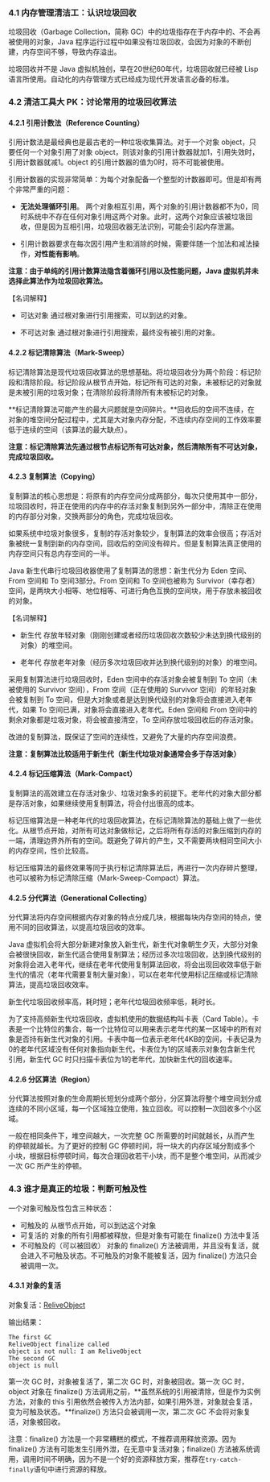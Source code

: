 ### 4.1 内存管理清洁工：认识垃圾回收
  垃圾回收（Garbage Collection，简称 GC）中的垃圾指存在于内存中的、不会再被使用的对象，Java 程序运行过程中如果没有垃圾回收，会因为对象的不断创建，内存空间不够，导致内存溢出。

  垃圾回收并不是 Java 虚拟机独创，早在20世纪60年代，垃圾回收就已经被 Lisp 语言所使用。自动化的内存管理方式已经成为现代开发语言必备的标准。

### 4.2 清洁工具大 PK：讨论常用的垃圾回收算法
#### 4.2.1 引用计数法（Reference Counting）
  引用计数法是最经典也是最古老的一种垃圾收集算法。对于一个对象 object，只要任何一个对象引用了对象 object，则该对象的引用计数器就加1，引用失效时，引用计数器就减1。object 的引用计数器的值为0时，将不可能被使用。

  引用计数器的实现非常简单：为每个对象配备一个整型的计数器即可。但是却有两个非常严重的问题：
  - **无法处理循环引用**。
    两个对象相互引用，两个对象的引用计数器都不为0，同时系统中不存在任何对象引用这两个对象。此时，这两个对象应该被垃圾回收，但是因为互相引用，垃圾回收器无法识别，可能会引起内存泄漏。

  - 引用计数器要求在每次因引用产生和消除的时候，需要伴随一个加法和减法操作，**对性能有影响**。

  **注意：由于单纯的引用计数算法隐含着循环引用以及性能问题，Java 虚拟机并未选择此算法作为垃圾回收算法。**

  【名词解释】
  - 可达对象
    通过根对象进行引用搜索，可以到达的对象。

  - 不可达对象
    通过根对象进行引用搜索，最终没有被引用的对象。

#### 4.2.2 标记清除算法（Mark-Sweep）
  标记清除算法是现代垃圾回收算法的思想基础。将垃圾回收分为两个阶段：标记阶段和清除阶段。标记阶段从根节点开始，标记所有可达的对象，未被标记的对象就是未被引用的垃圾对象；在清除阶段将清除所有未被标记的对象。

  **标记清除算法可能产生的最大问题就是空间碎片。**回收后的空间不连续，在对象的堆空间分配过程中，尤其是大对象内存分配，不连续内存空间的工作效率要低于连续的空间（该算法的最大缺点）。

  **注意：标记清除算法先通过根节点标记所有可达对象，然后清除所有不可达对象，完成垃圾回收。**

#### 4.2.3 复制算法（Copying）
  复制算法的核心思想是：将原有的内存空间分成两部分，每次只使用其中一部分，垃圾回收时，将正在使用的内存中的存活对象复制到另外一部分中，清除正在使用的内存部分对象，交换两部分的角色，完成垃圾回收。

  如果系统中垃圾对象很多，复制的存活对象较少，复制算法的效率会很高；存活对象被统一复制到新的内存空间，回收后的空间没有碎片。但是复制算法真正使用的内存空间只有总内存空间的一半。

  Java 新生代串行垃圾回收器使用了复制算法的思想：新生代分为 Eden 空间、From 空间和 To 空间3部分。From 空间和 To 空间也被称为 Survivor（幸存者）空间，是两块大小相等、地位相等、可进行角色互换的空间块，用于存放未被回收的对象。

  【名词解释】
  - 新生代
    存放年轻对象（刚刚创建或者经历垃圾回收次数较少未达到换代级别的对象）的堆空间。

  - 老年代
    存放老年对象（经历多次垃圾回收并达到换代级别的对象）的堆空间。

  采用复制算法进行垃圾回收时，Eden 空间中的存活对象会被复制到 To 空间（未被使用的 Survivor 空间），From 空间（正在使用的 Survivor 空间）的年轻对象会被复制到 To 空间，但是大对象或者是达到换代级别的对象将会直接进入老年代，如果 To 空间已满，对象将会直接进入老年代。Eden 空间和 From 空间中的剩余对象都是垃圾对象，将会被直接清空，To 空间存放垃圾回收后的存活对象。

  改进的复制算法，既保证了空间的连续性，又避免了大量的内存空间浪费。

  **注意：复制算法比较适用于新生代（新生代垃圾对象通常会多于存活对象）**

#### 4.2.4 标记压缩算法（Mark-Compact）
  复制算法的高效建立在存活对象少、垃圾对象多的前提下。老年代的对象大部分都是存活对象，如果继续使用复制算法，将会付出很高的成本。

  标记压缩算法是一种老年代的垃圾回收算法，在标记清除算法的基础上做了一些优化。从根节点开始，对所有可达对象做标记，之后将所有存活的对象压缩到内存的一端，清理边界外所有的空间。既避免了碎片的产生，又不需要两块相同空间大小的内存空间，性价比较高。

  标记压缩算法的最终效果等同于执行标记清除算法后，再进行一次内存碎片整理，也可以被称为标记清除压缩（Mark-Sweep-Compact）算法。

#### 4.2.5 分代算法（Generational Collecting）
  分代算法将内存空间根据内存对象的特点分成几块，根据每块内存空间的特点，使用不同的回收算法，以提高垃圾回收的效率。

  Java 虚拟机会将大部分新建对象放入新生代，新生代对象朝生夕灭，大部分对象会被很快回收，新生代适合使用复制算法；经历过多次垃圾回收，达到换代级别的对象将会进入老年代，继续在老年代使用复制算法回收，将会出现回收效率低于新生代的情况（老年代需要复制大量对象），可以在老年代使用标记压缩或标记清除算法，提高垃圾回收效率。

  新生代垃圾回收频率高，耗时短；老年代垃圾回收频率低，耗时长。

  为了支持高频新生代垃圾回收，虚拟机使用的数据结构叫卡表（Card Table）。卡表是一个比特位的集合，每一个比特位可以用来表示老年代的某一区域中的所有对象是否持有新生代对象的引用。卡表中每一位表示老年代4KB的空间，卡表记录为0的老年代区域没有任何对象指向新生代，卡表位为1的区域表示对象包含新生代引用，新生代 GC 时只扫描卡表位为1的老年代，加快新生代的回收速率。

#### 4.2.6 分区算法（Region）
  分代算法按照对象的生命周期长短划分成两个部分，分区算法将整个堆空间划分成连续的不同小区域，每一个区域独立使用，独立回收。可以控制一次回收多个小区域。

  一般在相同条件下，堆空间越大，一次完整 GC 所需要的时间就越长，从而产生的停顿就越长。为了更好的控制 GC 停顿时间，将一块大的内存区域分割成多个小块，根据目标停顿时间，每次合理回收若干小块，而不是整个堆空间，从而减少一次 GC 所产生的停顿。

### 4.3 谁才是真正的垃圾：判断可触及性
  一个对象可触及性包含三种状态：
  - 可触及的
    从根节点开始，可以到达这个对象
  - 可复活的
    对象的所有引用都被释放，但是对象有可能在 finalize() 方法中复活
  - 不可触及的（可以被回收）
    对象的 finalize() 方法被调用，并且没有复活，就会进入不可触及状态。不可触及的对象不能被复活，因为 finalize() 方法只会被调用一次。

#### 4.3.1 对象的复活
  对象复活：[ReliveObject](../java/com/ibgdn/chapter_4/ReliveObject.java)

  输出结果：
  ```
  The first GC
  ReliveObject finalize called
  object is not null: I am ReliveObject
  The second GC
  object is null
  ```

  第一次 GC 时，对象被复活了，第二次 GC 时，对象被回收。第一次 GC 时，object 对象在 finalize() 方法调用之前，**虽然系统的引用被清除，但是作为实例方法，对象的 this 引用依然会被传入方法内部，如果引用外泄，对象就会复活，变为可触及状态。**finalize() 方法只会被调用一次，第二次 GC 不会将对象复活，对象被回收。

  注意：finalize() 方法是一个非常糟糕的模式，不推荐调用释放资源。因为 finalize() 方法有可能发生引用外泄，在无意中复活对象；finalize() 方法被系统调用，调用时间不明确，因为不是一个好的资源释放方案，推荐在`try-catch-finally`语句中进行资源的释放。